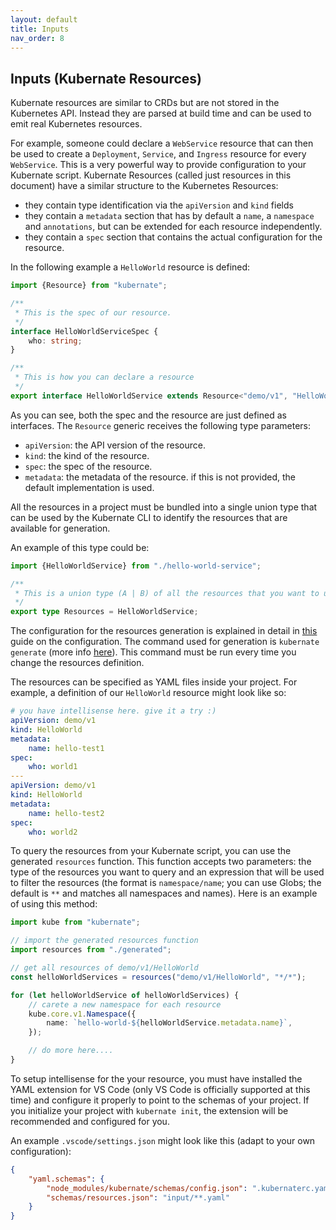 ```yaml
---
layout: default
title: Inputs
nav_order: 8
---
```


## Inputs (Kubernate Resources)

Kubernate resources are similar to CRDs but are not stored in the Kubernetes API. Instead they are parsed at build time and can be used to emit real Kubernetes resources.

For example, someone could declare a `WebService` resource that can then be used to create a `Deployment`, `Service`, and `Ingress` resource for every `WebService`. This is a very powerful way to provide configuration to your Kubernate script. Kubernate Resources (called just resources in this document) have a similar structure to the Kubernetes Resources:

-   they contain type identification via the `apiVersion` and `kind` fields
-   they contain a `metadata` section that has by default a `name`, a `namespace` and `annotations`, but can be extended for each resource independently.
-   they contain a `spec` section that contains the actual configuration for the resource.

In the following example a `HelloWorld` resource is defined:

```typescript
import {Resource} from "kubernate";

/**
 * This is the spec of our resource.
 */
interface HelloWorldServiceSpec {
    who: string;
}

/**
 * This is how you can declare a resource
 */
export interface HelloWorldService extends Resource<"demo/v1", "HelloWorld", HelloWorldServiceSpec> {}
```

As you can see, both the spec and the resource are just defined as interfaces. The `Resource` generic receives the following type parameters:

-   `apiVersion`: the API version of the resource.
-   `kind`: the kind of the resource.
-   `spec`: the spec of the resource.
-   `metadata`: the metadata of the resource. if this is not provided, the default implementation is used.

All the resources in a project must be bundled into a single union type that can be used by the Kubernate CLI to identify the resources that are available for generation.

An example of this type could be:

```typescript
import {HelloWorldService} from "./hello-world-service";

/**
 * This is a union type (A | B) of all the resources that you want to use.
 */
export type Resources = HelloWorldService;
```

The configuration for the resources generation is explained in detail in [this](/basics/kubernaterc.html#crds-generation) guide on the configuration. The command used for generation is `kubernate generate` (more info [here](/commands/generate.html)). This command must be run every time you change the resources definition.

The resources can be specified as YAML files inside your project. For example, a definition of our `HelloWorld` resource might look like so:

```yaml
# you have intellisense here. give it a try :)
apiVersion: demo/v1
kind: HelloWorld
metadata:
    name: hello-test1
spec:
    who: world1
---
apiVersion: demo/v1
kind: HelloWorld
metadata:
    name: hello-test2
spec:
    who: world2
```

To query the resources from your Kubernate script, you can use the generated `resources` function. This function accepts two parameters: the type of the resources you want to query and an expression that will be used to filter the resources (the format is `namespace/name`; you can use Globs; the default is `**` and matches all namespaces and names). Here is an example of using this method:

```typescript
import kube from "kubernate";

// import the generated resources function
import resources from "./generated";

// get all resources of demo/v1/HelloWorld
const helloWorldServices = resources("demo/v1/HelloWorld", "*/*");

for (let helloWorldService of helloWorldServices) {
    // carete a new namespace for each resource
    kube.core.v1.Namespace({
        name: `hello-world-${helloWorldService.metadata.name}`,
    });

    // do more here....
}
```

To setup intellisense for the your resource, you must have installed the YAML extension for VS Code (only VS Code is officially supported at this time) and configure it properly to point to the schemas of your project. If you initialize your project with `kubernate init`, the extension will be recommended and configured for you.

An example `.vscode/settings.json` might look like this (adapt to your own configuration):

```json
{
    "yaml.schemas": {
        "node_modules/kubernate/schemas/config.json": ".kubernaterc.yaml",
        "schemas/resources.json": "input/**.yaml"
    }
}
```
